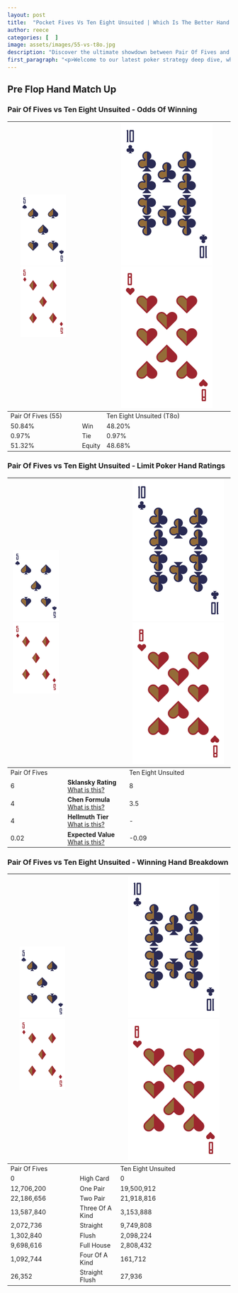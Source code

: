 ```yaml
---
layout: post
title:  "Pocket Fives Vs Ten Eight Unsuited | Which Is The Better Hand In Poker? A Complete Guide"
author: reece
categories: [  ]
image: assets/images/55-vs-t8o.jpg
description: "Discover the ultimate showdown between Pair Of Fives and Ten Eight Unsuited in poker! Uncover the odds, strategies, and scenarios where one hand triumphs over the other. Get ready to up your poker game with this thrilling analysis."
first_paragraph: "<p>Welcome to our latest poker strategy deep dive, where we're pitting two distinct hands against each other in a high-stakes showdown: Pair Of Fives vs Ten Eight Unsuited.</p><p>In the dynamic world of poker, every decision counts, and knowing which hand holds the upper hand is key to your success at the table.</p><p>In this article, we'll dissect these two hands, explore the scenarios where one dominates the other, and equip you with the knowledge to make strategic choices that can tip the odds in your favor.</p><p>Get ready to unravel the intriguing dynamics of these poker hands and elevate your game to new heights.</p>"
---
```




[comment]: # (sp0)

## Pre Flop Hand Match Up

<div class="table hand-ratings" markdown="1"> 



### Pair Of Fives vs Ten Eight Unsuited - Odds Of Winning


    
| ![image info](assets/images/hand1/5.png) ![image info](assets/images/hand1/5o.png) |  | ![image info](assets/images/hand2/T.png) ![image info](assets/images/hand2/8o.png) |
| -------- | -------- | -------- |
| Pair Of Fives (55) |  | Ten Eight Unsuited (T8o) |
| 50.84% | Win | 48.20% |
| 0.97% | Tie | 0.97% |
| 51.32% | Equity | 48.68% |




[comment]: # (sp1)



### Pair Of Fives vs Ten Eight Unsuited - Limit Poker Hand Ratings


    
| ![image info](assets/images/hand1/5.png) ![image info](assets/images/hand1/5o.png) |  | ![image info](assets/images/hand2/T.png) ![image info](assets/images/hand2/8o.png) |
| -------- | -------- | -------- |
| Pair Of Fives |  | Ten Eight Unsuited |
| 6 | **Sklansky Rating** [What is this?](/sklansky-rating-explained) | 8 |
| 4 | **Chen Formula** [What is this?](/chen-formula-explained) | 3.5 |
| 4 | **Hellmuth Tier** [What is this?](/Hellmuth-tier-explained) | - |
| 0.02 | **Expected Value** [What is this?](/expected-value-explained) | -0.09 |




[comment]: # (sp2)



### Pair Of Fives vs Ten Eight Unsuited - Winning Hand Breakdown


    
| ![image info](assets/images/hand1/5.png) ![image info](assets/images/hand1/5o.png) |  | ![image info](assets/images/hand2/T.png) ![image info](assets/images/hand2/8o.png) |
| -------- | -------- | -------- |
| Pair Of Fives |  | Ten Eight Unsuited |
| 0 | High Card | 0 |
| 12,706,200 | One Pair | 19,500,912 |
| 22,186,656 | Two Pair | 21,918,816 |
| 13,587,840 | Three Of A Kind | 3,153,888 |
| 2,072,736 | Straight | 9,749,808 |
| 1,302,840 | Flush | 2,098,224 |
| 9,698,616 | Full House | 2,808,432 |
| 1,092,744 | Four Of A Kind | 161,712 |
| 26,352 | Straight Flush | 27,936 |




[comment]: # (sp3)



</div>

[comment]: # (sp4)



[comment]: # (sp5)


